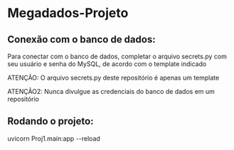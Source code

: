 # Megadados-Projeto

## Conexão com o banco de dados:
Para conectar com o banco de dados, completar o arquivo secrets.py com seu usuário e senha do MySQL, de acordo com o template indicado

ATENÇÃO: O arquivo secrets.py deste repositório é apenas um template

ATENÇÃO2: Nunca divulgue as credenciais do banco de dados em um repositório

## Rodando o projeto:
uvicorn Proj1.main:app --reload
